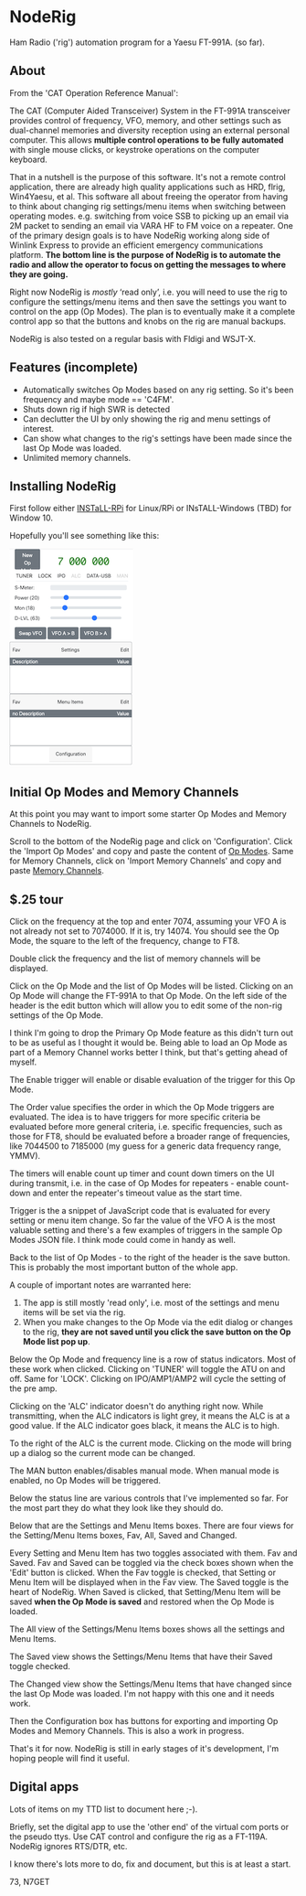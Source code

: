 # NodeRig

Ham Radio ('rig') automation program for a Yaesu FT-991A. (so far).

## About

From the 'CAT Operation Reference Manual':

The CAT (Computer Aided Transceiver) System in the FT-991A transceiver provides control of frequency, VFO, memory, and other settings such as dual-channel memories and diversity reception using an external personal computer. This allows **multiple control operations to be fully automated** with single mouse clicks, or keystroke operations on the computer keyboard.

That in a nutshell is the purpose of this software.  It's not a remote control application, there are already high quality applications such as HRD, flrig, Win4Yaesu, et al.  This software all about freeing the operator from having to think about changing rig settings/menu items when switching between operating modes.  e.g. switching from voice SSB to picking up an email via 2M packet to sending an email via VARA HF to FM voice on a repeater.  One of the primary design goals is to have NodeRig working along side of Winlink Express to provide an efficient emergency communications platform.  **The bottom line is the purpose of NodeRig is to automate the radio and allow the operator to focus on getting the messages to where they are going.**

Right now NodeRig is *mostly* ‘read only’, i.e. you will need to use the rig to configure the settings/menu items and then save the settings you want to control on the app (Op Modes).  The plan is to eventually make it a complete control app so that the buttons and knobs on the rig are manual backups.  

NodeRig is also tested on a regular basis with Fldigi and WSJT-X.

## Features (incomplete)

* Automatically switches Op Modes based on any rig setting.  So it's been frequency and maybe mode == 'C4FM'.
* Shuts down rig if high SWR is detected
* Can declutter the UI by only showing the rig and menu settings of interest.
* Can show what changes to the rig's settings have been made since the last Op Mode was loaded.
* Unlimited memory channels.

## Installing NodeRig

First follow either [INSTaLL-RPi](/INSTaLL-RPi.md) for Linux/RPi or INsTALL-Windows (TBD) for Window 10.  

Hopefully you'll see something like this:

![NodeRig](files/noderig.png)

## Initial Op Modes and Memory Channels

At this point you may want to import some starter Op Modes and Memory Channels to NodeRig.

Scroll to the bottom of the NodeRig page and click on 'Configuration'.  Click the 'Import Op Modes' and copy and paste the content of [Op Modes](/files/op_modes.json).  Same for Memory Channels, click on 'Import Memory Channels' and copy and paste [Memory Channels](files/memory_channels.json).  

## $.25 tour

Click on the frequency at the top and enter 7074, assuming your VFO A is not already not set to 7074000.  If it is, try 14074.  You should see the Op Mode, the square to the left of the frequency, change to FT8.

Double click the frequency and the list of memory channels will be displayed.

Click on the Op Mode and the list of Op Modes will be listed.  Clicking on an Op Mode will change the FT-991A to that Op Mode.  On the left side of the header is the edit button which will allow you to edit some of the non-rig settings of the Op Mode.  

I think I'm going to drop the Primary Op Mode feature as this didn't turn out to be as useful as I thought it would be.  Being able to load an Op Mode as part of a Memory Channel works better I think, but that's getting ahead of myself.

The Enable trigger will enable or disable evaluation of the trigger for this Op Mode.

The Order value specifies the order in which the Op Mode triggers are evaluated.  The idea is to have triggers for more specific criteria be evaluated before more general criteria, i.e. specific frequencies, such as those for FT8, should be evaluated before a broader range of frequencies, like 7044500 to 7185000 (my guess for a generic data frequency range, YMMV).

The timers will enable count up timer and count down timers on the UI during transmit, i.e. in the case of Op Modes for repeaters - enable count-down and enter the repeater's timeout value as the start time.  

Trigger is the a snippet of JavaScript code that is evaluated for every setting or menu item change.  So far the value of the VFO A is the most valuable setting and there's a few examples of triggers in the sample Op Modes JSON file.  I think mode could come in handy as well.

Back to the list of Op Modes - to the right of the header is the save button.  This is probably the most important button of the whole app.  

A couple of important notes are warranted here:

1. The app is still mostly 'read only', i.e. most of the settings and menu items will be set via the rig.
1. When you make changes to the Op Mode via the edit dialog or changes to the rig, **they are not saved until you click the save button on the Op Mode list pop up**.

Below the Op Mode and frequency line is a row of status indicators.  Most of these work when clicked.  Clicking on 'TUNER' will toggle the ATU on and off.  Same for 'LOCK'.  Clicking on IPO/AMP1/AMP2 will cycle the setting of the pre amp.  

Clicking on the 'ALC' indicator doesn't do anything right now.  While transmitting, when the ALC indicators is light grey, it means the ALC is at a good value.  If the ALC indicator goes black, it means the ALC is to high.

To the right of the ALC is the current mode.  Clicking on the mode will bring up a dialog so the current mode can be changed.

The MAN button enables/disables manual mode.  When manual mode is enabled, no Op Modes will be triggered.

Below the status line are various controls that I've implemented so far.  For the most part they do what they look like they should do.

Below that are the Settings and Menu Items boxes.  There are four views for the Setting/Menu Items boxes, Fav, All, Saved and Changed.  

Every Setting and Menu Item has two toggles associated with them.  Fav and Saved.  Fav and Saved can be toggled via the check boxes shown when the 'Edit' button is clicked.  When the Fav toggle is checked, that Setting or Menu Item will be displayed when in the Fav view.  The Saved toggle is the heart of NodeRig.  When Saved is clicked, that Setting/Menu Item will be saved **when the Op Mode is saved** and restored when the Op Mode is loaded.

The All view of the Settings/Menu Items boxes shows all the settings and Menu Items.  

The Saved view shows the Settings/Menu Items that have their Saved toggle checked.

The Changed view show the Settings/Menu Items that have changed since the last Op Mode was loaded.  I'm not happy with this one and it needs work.

Then the Configuration box has buttons for exporting and importing Op Modes and Memory Channels. This is also a work in progress.

That's it for now.  NodeRig is still in early stages of it's development, I'm hoping people will find it useful.

## Digital apps

Lots of items on my TTD list to document here ;-).

Briefly, set the digital app to use the 'other end' of the virtual com ports or the pseudo ttys.  Use CAT control and configure the rig as a FT-119A.  NodeRig ignores RTS/DTR, etc.

I know there's lots more to do, fix and document, but this is at least a start.

73, N7GET